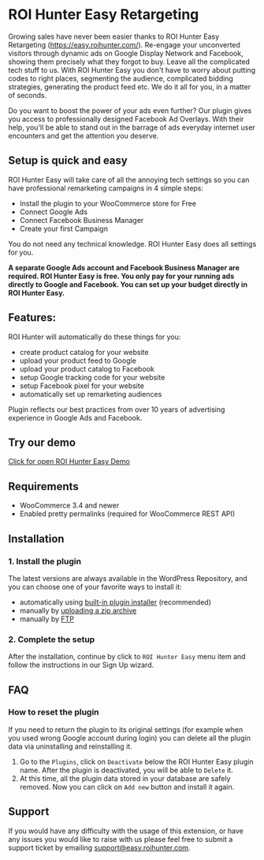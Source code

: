 # ROI Hunter Easy Retargeting

Growing sales have never been easier thanks to ROI Hunter Easy Retargeting (https://easy.roihunter.com/). Re-engage your unconverted visitors through dynamic ads on Google Display Network and Facebook, showing them precisely what they forgot to buy.  Leave all the complicated tech stuff to us. With ROI Hunter Easy you don't have to worry about putting codes to right places, segmenting the audience, complicated bidding strategies, generating the product feed etc. We do it all for you, in a matter of seconds.  

Do you want to boost the power of your ads even further? Our plugin gives you access to professionally designed Facebook Ad Overlays. With their help, you'll be able to stand out in the barrage of ads everyday internet user encounters and get the attention you deserve. 

## Setup is quick and easy
ROI Hunter Easy will take care of all the annoying tech settings so you can have professional remarketing campaigns in 4 simple steps:

* Install the plugin to your WooCommerce store for Free
* Connect Google Ads
* Connect Facebook Business Manager
* Create your first Campaign

You do not need any technical knowledge. ROI Hunter Easy does all settings for you.

**A separate Google Ads account and Facebook Business Manager are required. ROI Hunter Easy is free. You only pay for your running ads directly to Google and Facebook. You can set up your budget directly in ROI Hunter Easy.**

## Features:
ROI Hunter will automatically do these things for you:
* create product catalog for your website
* upload your product feed to Google
* upload your product catalog to Facebook
* setup Google tracking code for your website
* setup Facebook pixel for your website
* automatically set up remarketing audiences

Plugin reflects our best practices from over 10 years of advertising experience in Google Ads and Facebook.

## Try our demo
[Click for open ROI Hunter Easy Demo](https://easy.roihunter.com/demo?utm_source=wordpress&utm_medium=listing)

## Requirements
* WooCommerce 3.4 and newer
* Enabled pretty permalinks (required for WooCommerce REST API)

## Installation

### 1. Install the plugin 

The latest versions are always available in the WordPress Repository, and you can choose one of your favorite ways to install it: 
* automatically using [built-in plugin installer](https://codex.wordpress.org/Managing_Plugins#Automatic_Plugin_Installation) (recommended)
* manually by [uploading a zip archive](https://codex.wordpress.org/Managing_Plugins#Manual_Plugin_Installation_by_FTP)
* manually by [FTP](https://codex.wordpress.org/Managing_Plugins#Manual_Plugin_Installation_by_Uploading_a_Zip_Archive)

### 2. Complete the setup

After the installation, continue by click to `ROI Hunter Easy` menu item and follow the instructions in our Sign Up wizard.

## FAQ

### How to reset the plugin
If you need to return the plugin to its original settings (for example when you used wrong Google account during login) you can delete all the plugin data via uninstalling and reinstalling it. 

1. Go to the `Plugins`, click on `Deactivate` below the ROI Hunter Easy plugin name. After the plugin is deactivated, you will be able to `Delete` it. 
1. At this time, all the plugin data stored in your database are safely removed. Now you can click on `Add new` button and install it again.

## Support
If you would have any difficulty with the usage of this extension, or have any issues you would like to raise with us please feel free to submit a support ticket by emailing support@easy.roihunter.com.
